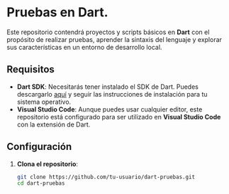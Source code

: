 # Pruebas en Dart.

Este repositorio contendrá proyectos y scripts básicos en **Dart** con el propósito de realizar pruebas, aprender la sintaxis del lenguaje y explorar sus características en un entorno de desarrollo local.

## Requisitos

- **Dart SDK**: Necesitarás tener instalado el SDK de Dart. Puedes descargarlo [aquí](https://dart.dev/get-dart) y seguir las instrucciones de instalación para tu sistema operativo.
- **Visual Studio Code**: Aunque puedes usar cualquier editor, este repositorio está configurado para ser utilizado en **Visual Studio Code** con la extensión de Dart.

## Configuración

1. **Clona el repositorio**:
   ```bash
   git clone https://github.com/tu-usuario/dart-pruebas.git
   cd dart-pruebas
